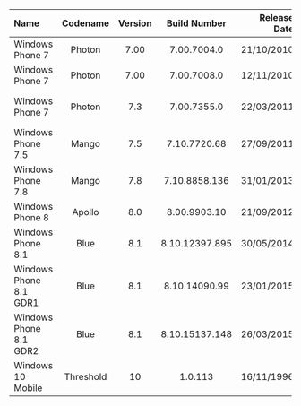 | Name                                                   | Codename          | Version     | Build Number      | Release Date | Release Name                                         |
| :----------------------------------------------------- | :---------------: | :---------: | :---------------: | -----------: | :--------------------------------------------------- |
| Windows Phone 7                                        | Photon            | 7.00        | 7.00.7004.0       |  21/10/2010  |Windows Phone 7                                       |
| Windows Phone 7                                        | Photon            | 7.00        | 7.00.7008.0       |  12/11/2010  |Windows Phone 7                                       |
| Windows Phone 7                                        | Photon            | 7.3         | 7.00.7355.0       |  22/03/2011  |Windows Phone 7.3                                     |
| Windows Phone 7.5                                      | Mango             | 7.5         | 7.10.7720.68      |  27/09/2011  |Windows Phone 7.5                                     |
| Windows Phone 7.8                                      | Mango             | 7.8         | 7.10.8858.136     |  31/01/2013  |Windows Phone 7.8                                     |
| Windows Phone 8                                        | Apollo            |   8.0       |  8.00.9903.10     |  21/09/2012  |Windows Phone 8                                       |
| Windows Phone 8.1                                      | Blue              |   8.1       |  8.10.12397.895   |  30/05/2014  |Windows Phone 8.1                                     |
| Windows Phone 8.1 GDR1                                 | Blue              |   8.1       |  8.10.14090.99    |  23/01/2015  |Windows Phone 8.1 GDR1                                |
| Windows Phone 8.1 GDR2                                 | Blue              |   8.1       |  8.10.15137.148   |  26/03/2015  |Windows Phone 8.1 GDR2                                |
| Windows 10 Mobile                                      | Threshold         |   10    | 1.0.113           |  16/11/1996  |Windows 10 Mobile                                         |